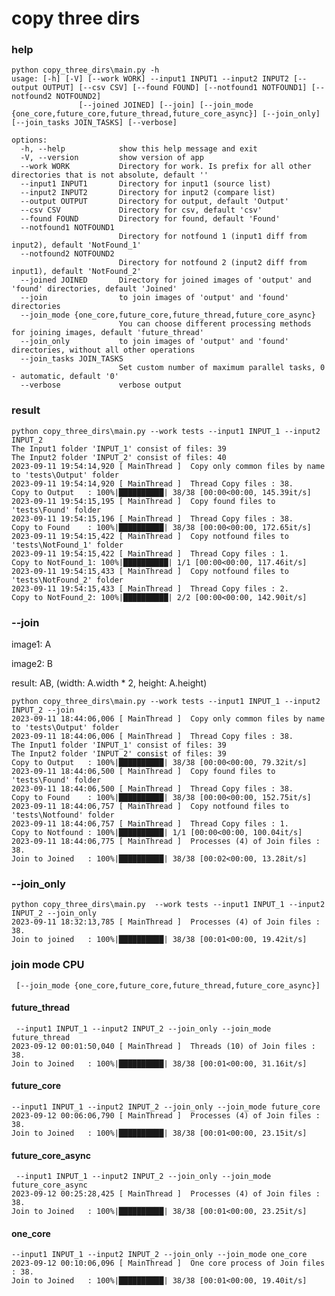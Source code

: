 # copy three dirs

### help

```
python copy_three_dirs\main.py -h
usage: [-h] [-V] [--work WORK] --input1 INPUT1 --input2 INPUT2 [--output OUTPUT] [--csv CSV] [--found FOUND] [--notfound1 NOTFOUND1] [--notfound2 NOTFOUND2]
               [--joined JOINED] [--join] [--join_mode {one_core,future_core,future_thread,future_core_async}] [--join_only] [--join_tasks JOIN_TASKS] [--verbose]

options:
  -h, --help            show this help message and exit
  -V, --version         show version of app
  --work WORK           Directory for work. Is prefix for all other directories that is not absolute, default ''
  --input1 INPUT1       Directory for input1 (source list)
  --input2 INPUT2       Directory for input2 (compare list)
  --output OUTPUT       Directory for output, default 'Output'
  --csv CSV             Directory for csv, default 'csv'
  --found FOUND         Directory for found, default 'Found'
  --notfound1 NOTFOUND1
                        Directory for notfound 1 (input1 diff from input2), default 'NotFound_1'
  --notfound2 NOTFOUND2
                        Directory for notfound 2 (input2 diff from input1), default 'NotFound_2'
  --joined JOINED       Directory for joined images of 'output' and 'found' directories, default 'Joined'
  --join                to join images of 'output' and 'found' directories
  --join_mode {one_core,future_core,future_thread,future_core_async}
                        You can choose different processing methods for joining images, default 'future_thread'
  --join_only           to join images of 'output' and 'found' directories, without all other operations
  --join_tasks JOIN_TASKS
                        Set custom number of maximum parallel tasks, 0 - automatic, default '0'
  --verbose             verbose output

```



### result 

```
python copy_three_dirs\main.py --work tests --input1 INPUT_1 --input2 INPUT_2 
The Input1 folder 'INPUT_1' consist of files: 39
The Input2 folder 'INPUT_2' consist of files: 40
2023-09-11 19:54:14,920 [ MainThread ]  Copy only common files by name to 'tests\Output' folder
2023-09-11 19:54:14,920 [ MainThread ]  Thread Copy files : 38.
Copy to Output   : 100%|██████████| 38/38 [00:00<00:00, 145.39it/s]
2023-09-11 19:54:15,195 [ MainThread ]  Copy found files to 'tests\Found' folder
2023-09-11 19:54:15,196 [ MainThread ]  Thread Copy files : 38.
Copy to Found    : 100%|██████████| 38/38 [00:00<00:00, 172.65it/s]
2023-09-11 19:54:15,422 [ MainThread ]  Copy notfound files to 'tests\NotFound_1' folder
2023-09-11 19:54:15,422 [ MainThread ]  Thread Copy files : 1.
Copy to NotFound_1: 100%|██████████| 1/1 [00:00<00:00, 117.46it/s]
2023-09-11 19:54:15,433 [ MainThread ]  Copy notfound files to 'tests\NotFound_2' folder
2023-09-11 19:54:15,433 [ MainThread ]  Thread Copy files : 2.
Copy to NotFound_2: 100%|██████████| 2/2 [00:00<00:00, 142.90it/s]

```
### --join
image1: A

image2: B

result: AB, (width: A.width * 2, height: A.height)

```
python copy_three_dirs\main.py --work tests --input1 INPUT_1 --input2 INPUT_2 --join 
2023-09-11 18:44:06,006 [ MainThread ]  Copy only common files by name to 'tests\Output' folder
2023-09-11 18:44:06,006 [ MainThread ]  Thread Copy files : 38.
The Input1 folder 'INPUT_1' consist of files: 39
The Input2 folder 'INPUT_2' consist of files: 39
Copy to Output   : 100%|██████████| 38/38 [00:00<00:00, 79.32it/s] 
2023-09-11 18:44:06,500 [ MainThread ]  Copy found files to 'tests\Found' folder
2023-09-11 18:44:06,500 [ MainThread ]  Thread Copy files : 38.
Copy to Found    : 100%|██████████| 38/38 [00:00<00:00, 152.75it/s]
2023-09-11 18:44:06,757 [ MainThread ]  Copy notfound files to 'tests\Notfound' folder
2023-09-11 18:44:06,757 [ MainThread ]  Thread Copy files : 1.
Copy to Notfound : 100%|██████████| 1/1 [00:00<00:00, 100.04it/s]
2023-09-11 18:44:06,775 [ MainThread ]  Processes (4) of Join files : 38.
Join to Joined   : 100%|██████████| 38/38 [00:02<00:00, 13.28it/s]

```


### --join_only 
```
python copy_three_dirs\main.py  --work tests --input1 INPUT_1 --input2 INPUT_2 --join_only 
2023-09-11 18:32:13,785 [ MainThread ]  Processes (4) of Join files : 38.
Join to joined   : 100%|██████████| 38/38 [00:01<00:00, 19.42it/s]
```

### join mode CPU
``` [--join_mode {one_core,future_core,future_thread,future_core_async}]```

#### future_thread
```
 --input1 INPUT_1 --input2 INPUT_2 --join_only --join_mode future_thread
2023-09-12 00:01:50,040 [ MainThread ]  Threads (10) of Join files : 38.
Join to Joined   : 100%|██████████| 38/38 [00:01<00:00, 31.16it/s]
```

#### future_core
```
--input1 INPUT_1 --input2 INPUT_2 --join_only --join_mode future_core  
2023-09-12 00:06:06,790 [ MainThread ]  Processes (4) of Join files : 38.
Join to Joined   : 100%|██████████| 38/38 [00:01<00:00, 23.15it/s]

```

#### future_core_async
```
 --input1 INPUT_1 --input2 INPUT_2 --join_only --join_mode future_core_async
2023-09-12 00:25:28,425 [ MainThread ]  Processes (4) of Join files : 38.
Join to Joined   : 100%|██████████| 38/38 [00:01<00:00, 23.25it/s]
```

#### one_core
```
--input1 INPUT_1 --input2 INPUT_2 --join_only --join_mode one_core    
2023-09-12 00:10:06,096 [ MainThread ]  One core process of Join files : 38.         
Join to Joined   : 100%|██████████| 38/38 [00:01<00:00, 19.40it/s]
```
